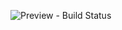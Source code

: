 ![Preview - Build Status](https://github.com/Notaduck/VeloVoyager/actions/workflows/build-images.yml/badge.svg)
